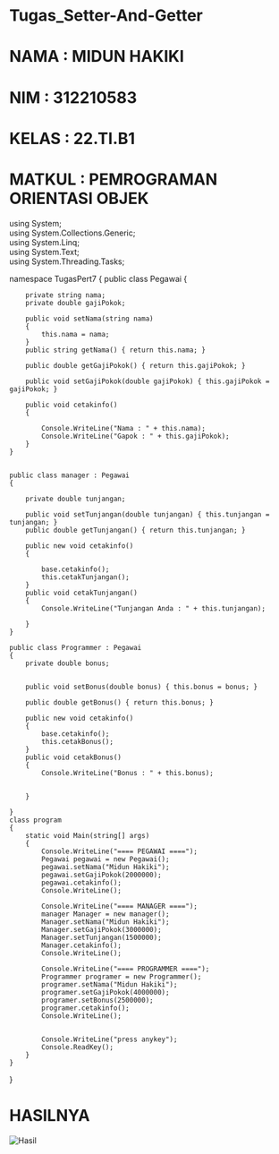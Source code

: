 # Tugas_Setter-And-Getter

#    NAMA    : MIDUN HAKIKI
#    NIM     : 312210583
#    KELAS   : 22.TI.B1
#    MATKUL  : PEMROGRAMAN ORIENTASI OBJEK 

using System;  
using System.Collections.Generic;  
using System.Linq;  
using System.Text;  
using System.Threading.Tasks;  

namespace TugasPert7
{
    public class Pegawai
    {


        private string nama;
        private double gajiPokok;

        public void setNama(string nama)
        {
            this.nama = nama;
        }
        public string getNama() { return this.nama; }

        public double getGajiPokok() { return this.gajiPokok; }

        public void setGajiPokok(double gajiPokok) { this.gajiPokok = gajiPokok; }

        public void cetakinfo()
        {

            Console.WriteLine("Nama : " + this.nama);
            Console.WriteLine("Gapok : " + this.gajiPokok);
        }
    }


    public class manager : Pegawai
    {

        private double tunjangan;

        public void setTunjangan(double tunjangan) { this.tunjangan = tunjangan; }
        public double getTunjangan() { return this.tunjangan; }

        public new void cetakinfo()
        {

            base.cetakinfo();
            this.cetakTunjangan();
        }
        public void cetakTunjangan()
        {
            Console.WriteLine("Tunjangan Anda : " + this.tunjangan);

        }
    }

    public class Programmer : Pegawai
    {
        private double bonus;


        public void setBonus(double bonus) { this.bonus = bonus; }

        public double getBonus() { return this.bonus; }

        public new void cetakinfo()
        {
            base.cetakinfo();
            this.cetakBonus();
        }
        public void cetakBonus()
        {
            Console.WriteLine("Bonus : " + this.bonus);


        }

    }
    class program
    {
        static void Main(string[] args)
        {
            Console.WriteLine("==== PEGAWAI ====");
            Pegawai pegawai = new Pegawai();
            pegawai.setNama("Midun Hakiki");
            pegawai.setGajiPokok(2000000);
            pegawai.cetakinfo();
            Console.WriteLine();

            Console.WriteLine("==== MANAGER ====");
            manager Manager = new manager();
            Manager.setNama("Midun Hakiki");
            Manager.setGajiPokok(3000000);
            Manager.setTunjangan(1500000);
            Manager.cetakinfo();
            Console.WriteLine();

            Console.WriteLine("==== PROGRAMMER ====");
            Programmer programer = new Programmer();
            programer.setNama("Midun Hakiki");
            programer.setGajiPokok(4000000);
            programer.setBonus(2500000);
            programer.cetakinfo();
            Console.WriteLine();


            Console.WriteLine("press anykey");
            Console.ReadKey();
        }
    }
}

#  HASILNYA
![Hasil](https://github.com/Midun2103/Tugas_Setter-And-Getter/assets/116275586/cbe71d2e-eef7-4d46-bf62-8150e7b23e8a)
